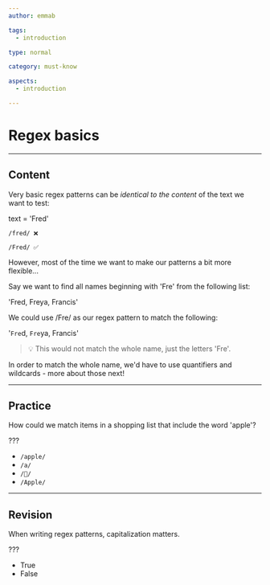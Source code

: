 ```yaml
---
author: emmab

tags:
  - introduction

type: normal

category: must-know

aspects:
  - introduction

---
```


# Regex basics

---
## Content

Very basic regex patterns can be *identical to the content* of the text we want to test:

text = 'Fred'

```
/fred/ ❌ 

/Fred/ ✅
```

However, most of the time we want to make our patterns a bit more flexible...

Say we want to find all names beginning with 'Fre' from the following list:

'Fred, Freya, Francis'

We could use /Fre/ as our regex pattern to match the following:

'`Fre`d, `Fre`ya, Francis'

> 💡 This would not match the whole name, just the letters 'Fre'. 

In order to match the whole name, we'd have to use quantifiers and wildcards - more about those next!

---
## Practice

How could we match items in a shopping list that include the word 'apple'?

???

* `/apple/`
* `/a/`
* `/🍏/`
* `/Apple/`

---
## Revision

When writing regex patterns, capitalization matters.

???

* True
* False
